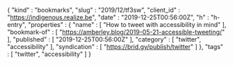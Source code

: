 {
  "kind" : "bookmarks",
  "slug" : "2019/12/tf3sw",
  "client_id" : "https://indigenous.realize.be",
  "date" : "2019-12-25T00:56:00Z",
  "h" : "h-entry",
  "properties" : {
    "name" : [ "How to tweet with accessibility in mind" ],
    "bookmark-of" : [ "https://amberley.blog/2019-05-21-accessible-tweeting/" ],
    "published" : [ "2019-12-25T00:56:00Z" ],
    "category" : [ "twitter", "accessibility" ],
    "syndication" : [ "https://brid.gy/publish/twitter" ]
  },
  "tags" : [ "twitter", "accessibility" ]
}
